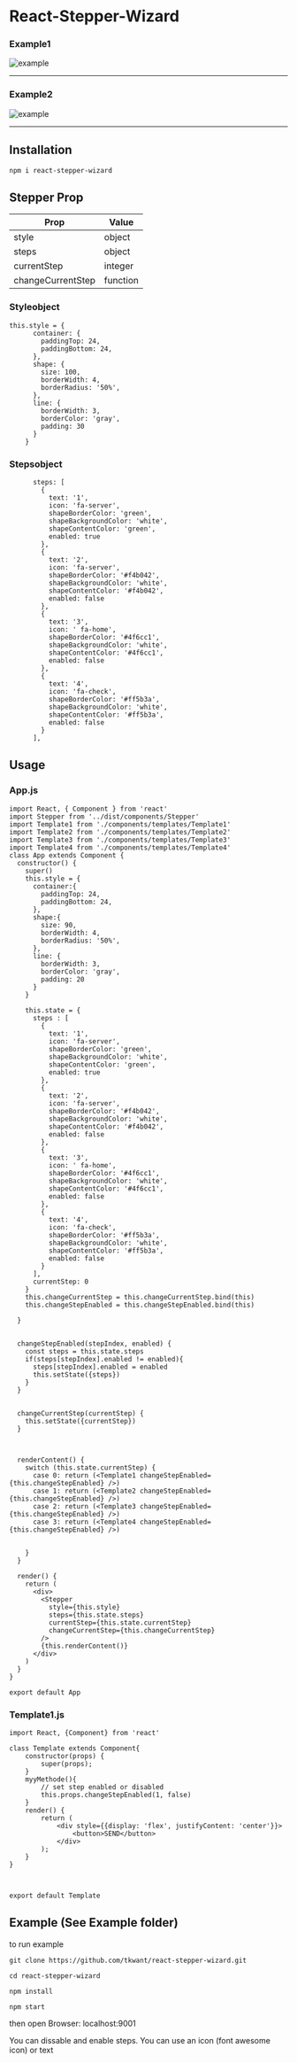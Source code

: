 # React-Stepper-Wizard


### Example1
![example](example1.png)

____________________________________________________________________________________________________________________

### Example2
![example](example2.png)

____________________________________________________________________________________________________________________
## Installation

```npm i react-stepper-wizard```

## Stepper Prop

Prop | Value
------------ | -------------
style | object
steps | object
currentStep | integer
changeCurrentStep | function

### Styleobject
```
this.style = {
      container: {
        paddingTop: 24,         
        paddingBottom: 24,      
      },
      shape: {
        size: 100,
        borderWidth: 4,
        borderRadius: '50%',
      },
      line: {
        borderWidth: 3,
        borderColor: 'gray',
        padding: 30
      }
    }
```
### Stepsobject
```
      steps: [
        {
          text: '1',
          icon: 'fa-server',
          shapeBorderColor: 'green',
          shapeBackgroundColor: 'white',
          shapeContentColor: 'green',
          enabled: true
        },
        {
          text: '2',
          icon: 'fa-server',
          shapeBorderColor: '#f4b042',
          shapeBackgroundColor: 'white',
          shapeContentColor: '#f4b042',
          enabled: false
        },
        {
          text: '3',
          icon: ' fa-home',
          shapeBorderColor: '#4f6cc1',
          shapeBackgroundColor: 'white',
          shapeContentColor: '#4f6cc1',
          enabled: false
        },
        {
          text: '4',
          icon: 'fa-check',
          shapeBorderColor: '#ff5b3a',
          shapeBackgroundColor: 'white',
          shapeContentColor: '#ff5b3a',
          enabled: false
        }
      ],
```

## Usage
### App.js
```
import React, { Component } from 'react'
import Stepper from '../dist/components/Stepper'
import Template1 from './components/templates/Template1'
import Template2 from './components/templates/Template2'
import Template3 from './components/templates/Template3'
import Template4 from './components/templates/Template4'
class App extends Component {
  constructor() {
    super()
    this.style = {
      container:{
        paddingTop: 24,          
        paddingBottom: 24,       
      },
      shape:{
        size: 90,
        borderWidth: 4,
        borderRadius: '50%',
      },
      line: {
        borderWidth: 3,
        borderColor: 'gray',
        padding: 20
      }
    }

    this.state = {
      steps : [
        {
          text: '1',
          icon: 'fa-server',
          shapeBorderColor: 'green',
          shapeBackgroundColor: 'white',
          shapeContentColor: 'green',
          enabled: true
        },
        {
          text: '2',
          icon: 'fa-server',
          shapeBorderColor: '#f4b042',
          shapeBackgroundColor: 'white',
          shapeContentColor: '#f4b042',
          enabled: false
        },
        {
          text: '3',
          icon: ' fa-home',
          shapeBorderColor: '#4f6cc1',
          shapeBackgroundColor: 'white',
          shapeContentColor: '#4f6cc1',
          enabled: false
        },
        {
          text: '4',
          icon: 'fa-check',
          shapeBorderColor: '#ff5b3a',
          shapeBackgroundColor: 'white',
          shapeContentColor: '#ff5b3a',
          enabled: false
        }
      ],
      currentStep: 0
    }
    this.changeCurrentStep = this.changeCurrentStep.bind(this)
    this.changeStepEnabled = this.changeStepEnabled.bind(this) 

  }


  changeStepEnabled(stepIndex, enabled) {
    const steps = this.state.steps
    if(steps[stepIndex].enabled != enabled){
      steps[stepIndex].enabled = enabled
      this.setState({steps})
    }
  }


  changeCurrentStep(currentStep) {
    this.setState({currentStep})
  }



  renderContent() {
    switch (this.state.currentStep) {
      case 0: return (<Template1 changeStepEnabled={this.changeStepEnabled} />)
      case 1: return (<Template2 changeStepEnabled={this.changeStepEnabled} />)
      case 2: return (<Template3 changeStepEnabled={this.changeStepEnabled} />)
      case 3: return (<Template4 changeStepEnabled={this.changeStepEnabled} />)


    }
  }

  render() {
    return (
      <div>
        <Stepper
          style={this.style}
          steps={this.state.steps}
          currentStep={this.state.currentStep}
          changeCurrentStep={this.changeCurrentStep}
        />
        {this.renderContent()}
      </div>
    )
  }
}

export default App
```
### Template1.js
```
import React, {Component} from 'react'

class Template extends Component{
    constructor(props) {
        super(props);
    }
    myyMethode(){
        // set step enabled or disabled
        this.props.changeStepEnabled(1, false)
    }
    render() {
        return (
            <div style={{display: 'flex', justifyContent: 'center'}}>
                <button>SEND</button>
            </div>
        );
    }
}



export default Template
```
## Example (See Example folder)
to run example

```git clone https://github.com/tkwant/react-stepper-wizard.git```

```cd react-stepper-wizard```

```npm install```

```npm start```

then open Browser: localhost:9001


You can dissable and enable steps.
You can use an icon (font awesome icon)  or text 

